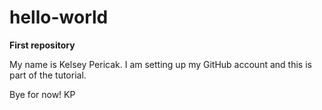 # hello-world

**First repository**

My name is Kelsey Pericak. I am setting up my GitHub account and this is part of the tutorial.

Bye for now!
KP
